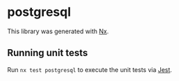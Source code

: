 # postgresql

This library was generated with [Nx](https://nx.dev).

## Running unit tests

Run `nx test postgresql` to execute the unit tests via [Jest](https://jestjs.io).
